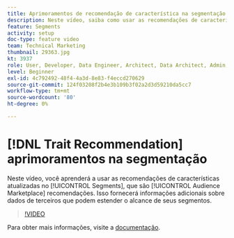 ```yaml
---
title: Aprimoramentos de recomendação de característica na segmentação
description: Neste vídeo, saiba como usar as recomendações de características atualizadas em Segmentos, que são recomendações de Audience Marketplace. Obtenha insights adicionais sobre dados de terceiros que podem estender o alcance de seus segmentos.
feature: Segments
activity: setup
doc-type: feature video
team: Technical Marketing
thumbnail: 29363.jpg
kt: 3937
role: User, Developer, Data Engineer, Architect, Data Architect, Admin, Leader
level: Beginner
exl-id: 4c792492-48f4-4a3d-8e83-f4eccd270629
source-git-commit: 124f03208f2b4e3b109b3f02a2d3d59210da5cc7
workflow-type: tm+mt
source-wordcount: '80'
ht-degree: 0%

---
```


# [!DNL Trait Recommendation] aprimoramentos na segmentação

Neste vídeo, você aprenderá a usar as recomendações de características atualizadas no [!UICONTROL Segments], que são [!UICONTROL Audience Marketplace] recomendações. Isso fornecerá informações adicionais sobre dados de terceiros que podem estender o alcance de seus segmentos.

>[!VIDEO](https://video.tv.adobe.com/v/29363/?quality=12)

Para obter mais informações, visite a [documentação](https://experienceleague.adobe.com/docs/audience-manager/user-guide/features/segments/trait-recommendations.html).
